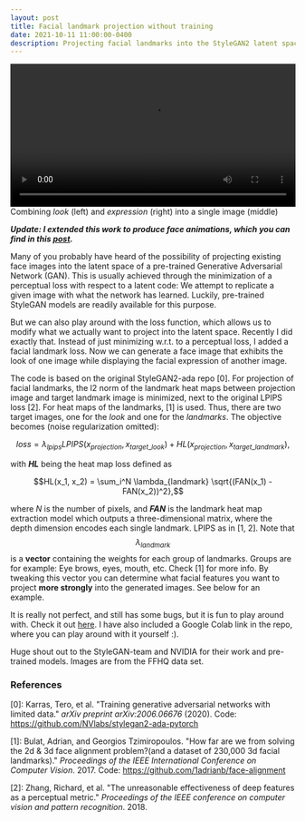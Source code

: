```yaml
---
layout: post
title: Facial landmark projection without training
date: 2021-10-11 11:00:00-0400
description: Projecting facial landmarks into the StyleGAN2 latent space without training
---
```

<!-- This theme supports rendering beautiful math in inline and display modes using [MathJax 3](https://www.mathjax.org/) engine. You just need to surround your math expression with `$$`, like `$$ E = mc^2 $$`. If you leave it inside a paragraph, it will produce an inline expression, just like $$ E = mc^2 $$.

To use display mode, again surround your expression with `$$` and place it as a separate paragraph. Here is an example:

$$
\sum_{k=1}^\infty |\langle x, e_k \rangle|^2 \leq \|x\|^2
$$

You can also use `\begin{equation}...\end{equation}` instead of `$$` for display mode math.
MathJax will automatically number equations:

\begin{equation}
\label{eq:caushy-shwarz}
\left( \sum_{k=1}^n a_k b_k \right)^2 \leq \left( \sum_{k=1}^n a_k^2 \right) \left( \sum_{k=1}^n b_k^2 \right)
\end{equation}

and by adding `\label{...}` inside the equation environment, we can now refer to the equation using `\eqref`.

Note that MathJax 3 is [a major re-write of MathJax](https://docs.mathjax.org/en/latest/upgrading/whats-new-3.0.html) that brought a significant improvement to the loading and rendering speed, which is now [on par with KaTeX](http://www.intmath.com/cg5/katex-mathjax-comparison.php).
 -->

<!-- <img class="img-fluid rounded z-depth-1" src="{{ site.baseurl }}/assets/img/9.jpg"> -->
 

<div class="row">
    <div class="col-sm mt-3 mt-md-0">
        <video width="100%" controls autoplay loop>
            <source src="{{ site.baseurl }}/assets/img/projection.m4v" type="video/mp4">
            Your browser does not support the video tag.
        </video> 
    </div>
</div>
<div class="caption">
    Combining <i>look</i> (left) and <i>expression</i> (right) into a single image (middle)
</div>

***Update: I extended this work to produce face animations, which you can find in this <a href="{{ site.baseurl }}/blog/2021/animation/">post</a>.***

Many of you probably have heard of the possibility of projecting existing face images into the latent space of a pre-trained Generative Adversarial Network (GAN). This is usually achieved through the minimization of a perceptual loss with respect to a latent code: We attempt to replicate a given image with what the network has learned. Luckily, pre-trained StyleGAN models are readily available for this purpose.

But we can also play around with the loss function, which allows us to modify what we actually want to project into the latent space. Recently I did exactly that. Instead of just minimizing w.r.t. to a perceptual loss, I added a facial landmark loss. Now we can generate a face image that exhibits the look of one image while displaying the facial expression of another image. 

The code is based on the original StyleGAN2-ada repo [0]. For projection of facial landmarks, the l2 norm of the landmark heat maps between projection image and target landmark image is minimized, next to the original LPIPS loss [2]. For heat maps of the landmarks, [1] is used. Thus, there are two target images, one for the *look* and one for the *landmarks*. The objective becomes (noise regularization omitted):

$$
loss = \lambda_{lpips} LPIPS(x_{projection}, x_{target\_look}) + HL(x_{projection}, x_{target\_landmark}),
$$

with ***HL*** being the heat map loss defined as 

$$HL(x_1, x_2) = \sum_i^N \lambda_{landmark} \sqrt{(FAN(x_1) - FAN(x_2))^2},$$

where *N*  is the number of pixels, and ***FAN*** is the landmark heat map extraction model which outputs a three-dimensional matrix, where the depth dimension encodes each single landmark. LPIPS as in [1, 2]. Note that $$\lambda_{landmark}$$ is a **vector** containing the weights for each group of landmarks. Groups are for example: Eye brows, eyes, mouth, etc. Check [1] for more info. By tweaking this vector you can determine what facial features you want to project **more strongly** into the generated images. See below for an example.

It is really not perfect, and still has some bugs, but it is fun to play around with. Check it out [here](https://github.com/lukasuz/stylegan2-landmark-projection). I have also included a Google Colab link in the repo, where you can play around with it yourself :).


Huge shout out to the StyleGAN-team and NVIDIA for their work and pre-trained models. Images are from the FFHQ data set.

### References

[0]: Karras, Tero, et al. "Training generative adversarial networks with limited data." *arXiv preprint arXiv:2006.06676* (2020). Code: https://github.com/NVlabs/stylegan2-ada-pytorch

[1]: Bulat, Adrian, and Georgios  Tzimiropoulos. "How far are we from solving the 2d & 3d face  alignment problem?(and a dataset of 230,000 3d facial landmarks)." *Proceedings of the IEEE International Conference on Computer Vision*. 2017. Code: https://github.com/1adrianb/face-alignment

[2]: Zhang, Richard, et al. "The unreasonable effectiveness of deep features as a perceptual metric." *Proceedings of the IEEE conference on computer vision and pattern recognition*. 2018.